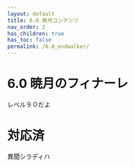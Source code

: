 ```yaml
---
layout: default
title: 6.0 暁月コンテンツ
nav_order: 2
has_children: true
has_toc: false
permalink: /6.0_endwalker/
---
```


# 6.0 暁月のフィナーレ

レベル９０だよ

# 対応済

異聞シラディハ
